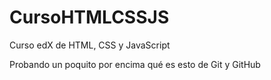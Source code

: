 # CursoHTMLCSSJS
Curso edX de HTML, CSS y JavaScript

Probando un poquito por encima qué es esto de Git y GitHub
